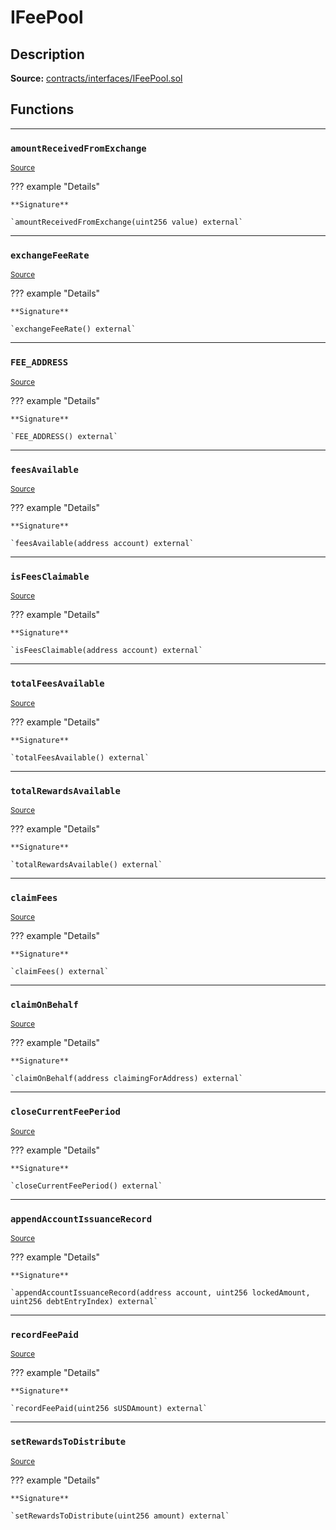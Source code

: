 # IFeePool

## Description


**Source:** [contracts/interfaces/IFeePool.sol](https://github.com/Synthetixio/synthetix/tree/develop/contracts/interfaces/IFeePool.sol)

## Functions


---
### `amountReceivedFromExchange`

<sub>[Source](https://github.com/Synthetixio/synthetix/tree/develop/contracts/interfaces/IFeePool.sol#L6)</sub>



??? example "Details"

    **Signature**

    `amountReceivedFromExchange(uint256 value) external`


---
### `exchangeFeeRate`

<sub>[Source](https://github.com/Synthetixio/synthetix/tree/develop/contracts/interfaces/IFeePool.sol#L8)</sub>



??? example "Details"

    **Signature**

    `exchangeFeeRate() external`


---
### `FEE_ADDRESS`

<sub>[Source](https://github.com/Synthetixio/synthetix/tree/develop/contracts/interfaces/IFeePool.sol#L11)</sub>



??? example "Details"

    **Signature**

    `FEE_ADDRESS() external`


---
### `feesAvailable`

<sub>[Source](https://github.com/Synthetixio/synthetix/tree/develop/contracts/interfaces/IFeePool.sol#L13)</sub>



??? example "Details"

    **Signature**

    `feesAvailable(address account) external`


---
### `isFeesClaimable`

<sub>[Source](https://github.com/Synthetixio/synthetix/tree/develop/contracts/interfaces/IFeePool.sol#L15)</sub>



??? example "Details"

    **Signature**

    `isFeesClaimable(address account) external`


---
### `totalFeesAvailable`

<sub>[Source](https://github.com/Synthetixio/synthetix/tree/develop/contracts/interfaces/IFeePool.sol#L17)</sub>



??? example "Details"

    **Signature**

    `totalFeesAvailable() external`


---
### `totalRewardsAvailable`

<sub>[Source](https://github.com/Synthetixio/synthetix/tree/develop/contracts/interfaces/IFeePool.sol#L19)</sub>



??? example "Details"

    **Signature**

    `totalRewardsAvailable() external`


---
### `claimFees`

<sub>[Source](https://github.com/Synthetixio/synthetix/tree/develop/contracts/interfaces/IFeePool.sol#L22)</sub>



??? example "Details"

    **Signature**

    `claimFees() external`


---
### `claimOnBehalf`

<sub>[Source](https://github.com/Synthetixio/synthetix/tree/develop/contracts/interfaces/IFeePool.sol#L24)</sub>



??? example "Details"

    **Signature**

    `claimOnBehalf(address claimingForAddress) external`


---
### `closeCurrentFeePeriod`

<sub>[Source](https://github.com/Synthetixio/synthetix/tree/develop/contracts/interfaces/IFeePool.sol#L26)</sub>



??? example "Details"

    **Signature**

    `closeCurrentFeePeriod() external`


---
### `appendAccountIssuanceRecord`

<sub>[Source](https://github.com/Synthetixio/synthetix/tree/develop/contracts/interfaces/IFeePool.sol#L29)</sub>



??? example "Details"

    **Signature**

    `appendAccountIssuanceRecord(address account, uint256 lockedAmount, uint256 debtEntryIndex) external`


---
### `recordFeePaid`

<sub>[Source](https://github.com/Synthetixio/synthetix/tree/develop/contracts/interfaces/IFeePool.sol#L35)</sub>



??? example "Details"

    **Signature**

    `recordFeePaid(uint256 sUSDAmount) external`


---
### `setRewardsToDistribute`

<sub>[Source](https://github.com/Synthetixio/synthetix/tree/develop/contracts/interfaces/IFeePool.sol#L37)</sub>



??? example "Details"

    **Signature**

    `setRewardsToDistribute(uint256 amount) external`

